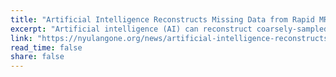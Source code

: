 ```yaml
---
title: "Artificial Intelligence Reconstructs Missing Data from Rapid MRI Scans"
excerpt: "Artificial intelligence (AI) can reconstruct coarsely-sampled, rapid magnetic resonance imaging (MRI) scans into high-quality images with similar diagnostic value as those generated through traditional MRI, according to a new study by the NYU Grossman School of Medicine and Meta AI Research."
link: "https://nyulangone.org/news/artificial-intelligence-reconstructs-missing-data-rapid-mri-scans"
read_time: false
share: false
---
```

